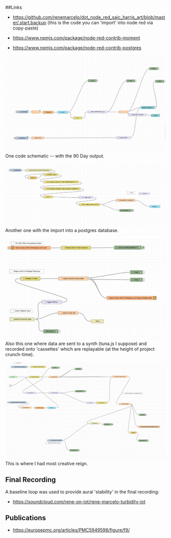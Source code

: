 ##Links

- https://github.com/renemarcelo/dot_node_red_saic_harris_art/blob/master/.start.backup (this is the code you can 'import' into node red via copy-paste)

- https://www.npmjs.com/package/node-red-contrib-moment

- https://www.npmjs.com/package/node-red-contrib-postgres



![Screen 1](assets/sn1.png) One code schematic -- with the 90 Day output.

![Screen 2](assets/sn2.png) Another one with the import into a postgres database.

![Screen 3](assets/sn3.png) Also this one where data are sent to a synth (tuna.js I suppose) and recorded onto 'cassettes' which are replayable (at the height of project crunch-time).

![Screen 4](assets/sn4.png) This is where I had most creative reign.  


## Final Recording
A baseline loop was used to provide aural 'stability' in the final recording:
- https://soundcloud.com/rene-on-iot/rene-marcelo-turbidity-iot

## Publications
- https://europepmc.org/articles/PMC5949598/figure/f9/
